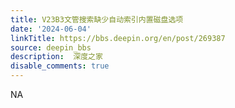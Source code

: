 ```yaml
---
title: V23B3文管搜索缺少自动索引内置磁盘选项
date: '2024-06-04'
linkTitle: https://bbs.deepin.org/en/post/269387
source: deepin_bbs
description:  深度之家 
disable_comments: true
---
```

NA
